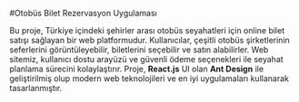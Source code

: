 #Otobüs Bilet Rezervasyon Uygulaması

Bu proje, Türkiye içindeki şehirler arası otobüs seyahatleri için online bilet satışı sağlayan bir web platformudur. Kullanıcılar, çeşitli otobüs şirketlerinin seferlerini görüntüleyebilir, biletlerini seçebilir ve satın alabilirler. Web sitemiz, kullanıcı dostu arayüzü ve güvenli ödeme seçenekleri ile seyahat planlama sürecini kolaylaştırır. Proje, <strong>React.js</strong> UI olan <strong>Ant Design</strong> ile geliştirilmiş olup modern web teknolojileri ve en iyi uygulamaları kullanarak tasarlanmıştır.
